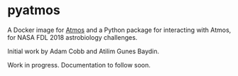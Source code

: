 # pyatmos

A Docker image for [Atmos](https://github.com/VirtualPlanetaryLaboratory/atmos) and a Python package for interacting with Atmos, for NASA FDL 2018 astrobiology challenges.

Initial work by Adam Cobb and Atilim Gunes Baydin.

Work in progress. Documentation to follow soon.
